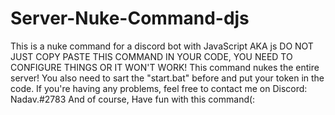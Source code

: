 # Server-Nuke-Command-djs
This is a nuke command for a discord bot with JavaScript AKA js DO NOT JUST COPY PASTE THIS COMMAND IN YOUR CODE, YOU NEED TO CONFIGURE THINGS OR IT WON'T WORK! This command nukes the entire server! You also need to sart the "start.bat" before and put your token in the code. If you're having any problems, feel free to contact me on Discord: Nadav.#2783 And of course, Have fun with this command(:
